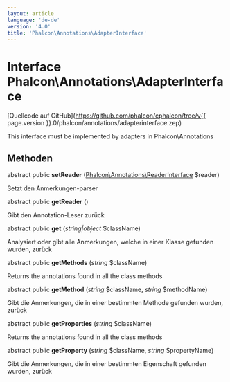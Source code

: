 ```yaml
---
layout: article
language: 'de-de'
version: '4.0'
title: 'Phalcon\Annotations\AdapterInterface'
---
```

# Interface **Phalcon\Annotations\AdapterInterface**

[Quellcode auf GitHub](https://github.com/phalcon/cphalcon/tree/v{{ page.version }}.0/phalcon/annotations/adapterinterface.zep)

This interface must be implemented by adapters in Phalcon\Annotations

## Methoden

abstract public **setReader** ([Phalcon\Annotations\ReaderInterface](Phalcon_Annotations_ReaderInterface) $reader)

Setzt den Anmerkungen-parser

abstract public **getReader** ()

Gibt den Annotation-Leser zurück

abstract public **get** (*string|object* $className)

Analysiert oder gibt alle Anmerkungen, welche in einer Klasse gefunden wurden, zurück

abstract public **getMethods** (*string* $className)

Returns the annotations found in all the class methods

abstract public **getMethod** (*string* $className, *string* $methodName)

Gibt die Anmerkungen, die in einer bestimmten Methode gefunden wurden, zurück

abstract public **getProperties** (*string* $className)

Returns the annotations found in all the class methods

abstract public **getProperty** (*string* $className, *string* $propertyName)

Gibt die Anmerkungen, die in einer bestimmten Eigenschaft gefunden wurden, zurück